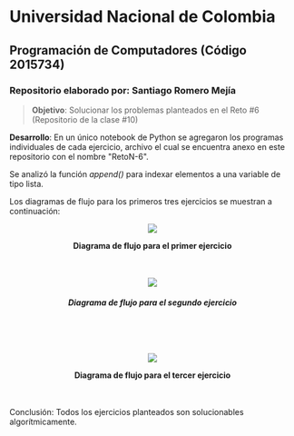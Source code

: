 # **Universidad Nacional de Colombia**
## **Programación de Computadores (Código 2015734)**
### **Repositorio elaborado por**: Santiago Romero Mejía

>**Objetivo**: Solucionar los problemas planteados en el Reto #6 (Repositorio de la clase #10)

**Desarrollo**: En un único notebook de Python se agregaron los programas individuales de cada ejercicio, archivo el cual se encuentra anexo en este repositorio con el nombre "RetoN-6".

Se analizó la función _append()_ para indexar elementos a una variable de tipo lista.

Los diagramas de flujo para los primeros tres ejercicios se muestran a continuación:

[<div align="center">![](https://i.postimg.cc/tCjfTDbQ/Diagrama-de-flujo-Diagrama-de-flujo-4.png)</div>](https://postimg.cc/ThtQNVhC)

<div align="center"><strong> Diagrama de flujo para el primer ejercicio </div></strong>
<br></br>
  
[<div align="center">![](https://i.postimg.cc/dVGFhDkD/Diagrama-de-flujo-Diagrama-de-flujo-1.png)</div>](https://postimg.cc/gxcQ5zKP)

###### <div align="center"><strong> Diagrama de flujo para el segundo ejercicio </div></strong>
<br></br>

[<div align="center">![](https://i.postimg.cc/43ZgVZVP/Diagrama-de-flujo-Diagrama-de-flujo-2.png)</div>](https://postimg.cc/gxMQbCML)

<div align="center"><strong> Diagrama de flujo para el tercer ejercicio </div></strong>
<br></br>

Conclusión: Todos los ejercicios planteados son solucionables algorítmicamente.
